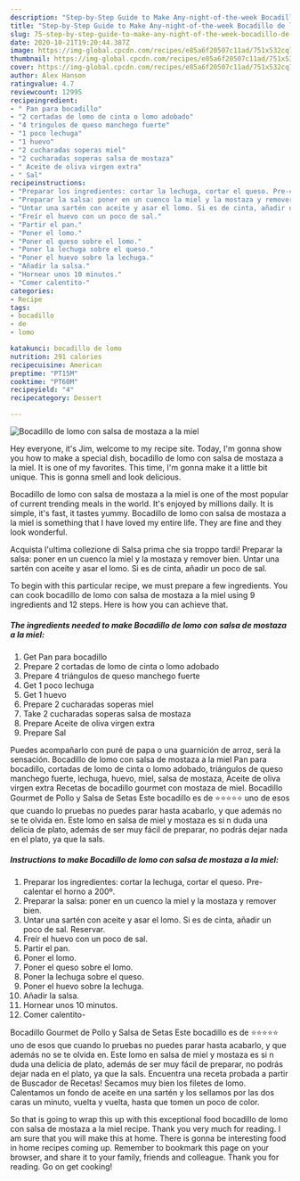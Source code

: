 ```yaml
---
description: "Step-by-Step Guide to Make Any-night-of-the-week Bocadillo de lomo con salsa de mostaza a la miel"
title: "Step-by-Step Guide to Make Any-night-of-the-week Bocadillo de lomo con salsa de mostaza a la miel"
slug: 75-step-by-step-guide-to-make-any-night-of-the-week-bocadillo-de-lomo-con-salsa-de-mostaza-a-la-miel
date: 2020-10-21T19:20:44.387Z
image: https://img-global.cpcdn.com/recipes/e85a6f20507c11ad/751x532cq70/bocadillo-de-lomo-con-salsa-de-mostaza-a-la-miel-foto-principal.jpg
thumbnail: https://img-global.cpcdn.com/recipes/e85a6f20507c11ad/751x532cq70/bocadillo-de-lomo-con-salsa-de-mostaza-a-la-miel-foto-principal.jpg
cover: https://img-global.cpcdn.com/recipes/e85a6f20507c11ad/751x532cq70/bocadillo-de-lomo-con-salsa-de-mostaza-a-la-miel-foto-principal.jpg
author: Alex Hanson
ratingvalue: 4.7
reviewcount: 12995
recipeingredient:
- " Pan para bocadillo"
- "2 cortadas de lomo de cinta o lomo adobado"
- "4 tringulos de queso manchego fuerte"
- "1 poco lechuga"
- "1 huevo"
- "2 cucharadas soperas miel"
- "2 cucharadas soperas salsa de mostaza"
- " Aceite de oliva virgen extra"
- " Sal"
recipeinstructions:
- "Preparar los ingredientes: cortar la lechuga, cortar el queso. Pre-calentar el horno a 200º."
- "Preparar la salsa: poner en un cuenco la miel y la mostaza y remover bien."
- "Untar una sartén con aceite y asar el lomo. Si es de cinta, añadir un poco de sal. Reservar."
- "Freír el huevo con un poco de sal."
- "Partir el pan."
- "Poner el lomo."
- "Poner el queso sobre el lomo."
- "Poner la lechuga sobre el queso."
- "Poner el huevo sobre la lechuga."
- "Añadir la salsa."
- "Hornear unos 10 minutos."
- "Comer calentito-"
categories:
- Recipe
tags:
- bocadillo
- de
- lomo

katakunci: bocadillo de lomo 
nutrition: 291 calories
recipecuisine: American
preptime: "PT15M"
cooktime: "PT60M"
recipeyield: "4"
recipecategory: Dessert

---
```



![Bocadillo de lomo con salsa de mostaza a la miel](https://img-global.cpcdn.com/recipes/e85a6f20507c11ad/751x532cq70/bocadillo-de-lomo-con-salsa-de-mostaza-a-la-miel-foto-principal.jpg)

Hey everyone, it's Jim, welcome to my recipe site. Today, I'm gonna show you how to make a special dish, bocadillo de lomo con salsa de mostaza a la miel. It is one of my favorites. This time, I'm gonna make it a little bit unique. This is gonna smell and look delicious.

Bocadillo de lomo con salsa de mostaza a la miel is one of the most popular of current trending meals in the world. It's enjoyed by millions daily. It is simple, it's fast, it tastes yummy. Bocadillo de lomo con salsa de mostaza a la miel is something that I have loved my entire life. They are fine and they look wonderful.

Acquista l&#39;ultima collezione di Salsa prima che sia troppo tardi! Preparar la salsa: poner en un cuenco la miel y la mostaza y remover bien. Untar una sartén con aceite y asar el lomo. Si es de cinta, añadir un poco de sal.


To begin with this particular recipe, we must prepare a few ingredients. You can cook bocadillo de lomo con salsa de mostaza a la miel using 9 ingredients and 12 steps. Here is how you can achieve that.

<!--inarticleads1-->

##### The ingredients needed to make Bocadillo de lomo con salsa de mostaza a la miel:

1. Get  Pan para bocadillo
1. Prepare 2 cortadas de lomo de cinta o lomo adobado
1. Prepare 4 triángulos de queso manchego fuerte
1. Get 1 poco lechuga
1. Get 1 huevo
1. Prepare 2 cucharadas soperas miel
1. Take 2 cucharadas soperas salsa de mostaza
1. Prepare  Aceite de oliva virgen extra
1. Prepare  Sal


Puedes acompañarlo con puré de papa o una guarnición de arroz, será la sensación. Bocadillo de lomo con salsa de mostaza a la miel Pan para bocadillo, cortadas de lomo de cinta o lomo adobado, triángulos de queso manchego fuerte, lechuga, huevo, miel, salsa de mostaza, Aceite de oliva virgen extra Recetas de bocadillo gourmet con mostaza de miel. Bocadillo Gourmet de Pollo y Salsa de Setas Este bocadillo es de ⭐⭐⭐⭐⭐ uno de esos que cuando lo pruebas no puedes parar hasta acabarlo, y que además no se te olvida en. Este lomo en salsa de miel y mostaza es si n duda una delicia de plato, además de ser muy fácil de preparar, no podrás dejar nada en el plato, ya que la sals. 

<!--inarticleads2-->

##### Instructions to make Bocadillo de lomo con salsa de mostaza a la miel:

1. Preparar los ingredientes: cortar la lechuga, cortar el queso. Pre-calentar el horno a 200º.
1. Preparar la salsa: poner en un cuenco la miel y la mostaza y remover bien.
1. Untar una sartén con aceite y asar el lomo. Si es de cinta, añadir un poco de sal. Reservar.
1. Freír el huevo con un poco de sal.
1. Partir el pan.
1. Poner el lomo.
1. Poner el queso sobre el lomo.
1. Poner la lechuga sobre el queso.
1. Poner el huevo sobre la lechuga.
1. Añadir la salsa.
1. Hornear unos 10 minutos.
1. Comer calentito-


Bocadillo Gourmet de Pollo y Salsa de Setas Este bocadillo es de ⭐⭐⭐⭐⭐ uno de esos que cuando lo pruebas no puedes parar hasta acabarlo, y que además no se te olvida en. Este lomo en salsa de miel y mostaza es si n duda una delicia de plato, además de ser muy fácil de preparar, no podrás dejar nada en el plato, ya que la sals. Encuentra una receta probada a partir de Buscador de Recetas! Secamos muy bien los filetes de lomo. Calentamos un fondo de aceite en una sartén y los sellamos por las dos caras un minuto, vuelta y vuelta, hasta que tomen un poco de color. 

So that is going to wrap this up with this exceptional food bocadillo de lomo con salsa de mostaza a la miel recipe. Thank you very much for reading. I am sure that you will make this at home. There is gonna be interesting food in home recipes coming up. Remember to bookmark this page on your browser, and share it to your family, friends and colleague. Thank you for reading. Go on get cooking!
